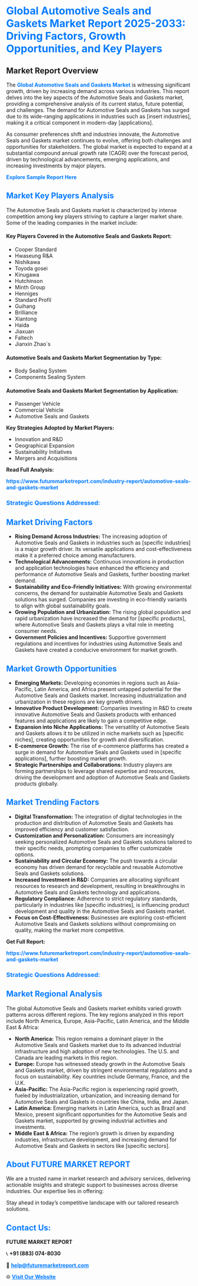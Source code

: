 <h1 style="color: #007BFF;">Global Automotive Seals and Gaskets Market Report 2025-2033: Driving Factors, Growth Opportunities, and Key Players</h1>

<section id="overview">
<h2>Market Report Overview</h2>
<p>The <a href="https://www.futuremarketreport.com/industry-report/automotive-seals-and-gaskets-market" style="color: #007BFF; text-decoration: none;"><strong>Global Automotive Seals and Gaskets Market</strong></a> is witnessing significant growth, driven by increasing demand across various industries. This report delves into the key aspects of the Automotive Seals and Gaskets market, providing a comprehensive analysis of its current status, future potential, and challenges. The demand for Automotive Seals and Gaskets has surged due to its wide-ranging applications in industries such as [insert industries], making it a critical component in modern-day [applications].</p>
<p>As consumer preferences shift and industries innovate, the Automotive Seals and Gaskets market continues to evolve, offering both challenges and opportunities for stakeholders. The global market is expected to expand at a substantial compound annual growth rate (CAGR) over the forecast period, driven by technological advancements, emerging applications, and increasing investments by major players.</p>
</section>

<section id="overview">
<p><a href="https://www.futuremarketreport.com/request-sample/reportId=119338" style="color: #007BFF; text-decoration: none;"><strong>Explore Sample Report Here</strong></a></p>
</section>

<section id="key-players">
<h2 style="color: #007BFF;">Market Key Players Analysis</h2>
<p>The Automotive Seals and Gaskets market is characterized by intense competition among key players striving to capture a larger market share. Some of the leading companies in the market include:</p>
<h4>Key Players Covered in the Automotive Seals and Gaskets Report:</h4>
<ul><li>Cooper Standard</li><li>Hwaseung R&amp;A</li><li>Nishikawa</li><li>Toyoda gosei</li><li>Kinugawa</li><li>Hutchinson</li><li>Minth Group</li><li>Henniges</li><li>Standard Profil</li><li>Guihang</li><li>Brilliance</li><li>Xiantong</li><li>Haida</li><li>Jiaxuan</li><li>Faltech</li><li>Jianxin Zhao`s</li></ul>
<h4>Automotive Seals and Gaskets Market Segmentation by Type:</h4>
<ul><li>Body Sealing System</li><li>Components Sealing System</li></ul>

<h4>Automotive Seals and Gaskets Market Segmentation by Application:</h4>
<ul><li>Passenger Vehicle</li><li>Commercial Vehicle</li><li>Automotive Seals and Gaskets</li></ul>
<p><strong>Key Strategies Adopted by Market Players:</strong></p>
<ul>
<li>Innovation and R&D</li>
<li>Geographical Expansion</li>
<li>Sustainability Initiatives</li>
<li>Mergers and Acquisitions</li>
</ul>
</section>

<section>
<p><strong>Read Full Analysis: </strong></p><a href="https://www.futuremarketreport.com/industry-report/automotive-seals-and-gaskets-market" style="color: #007BFF; text-decoration: none;"><strong>https://www.futuremarketreport.com/industry-report/automotive-seals-and-gaskets-market</strong></a>
<h3 style="color: #007BFF;">Strategic Questions Addressed:</h3>
</section>

<section id="driving-factors">
<h2 style="color: #007BFF;">Market Driving Factors</h2>
<ul>
<li><strong>Rising Demand Across Industries:</strong> The increasing adoption of Automotive Seals and Gaskets in industries such as [specific industries] is a major growth driver. Its versatile applications and cost-effectiveness make it a preferred choice among manufacturers.</li>
<li><strong>Technological Advancements:</strong> Continuous innovations in production and application technologies have enhanced the efficiency and performance of Automotive Seals and Gaskets, further boosting market demand.</li>
<li><strong>Sustainability and Eco-Friendly Initiatives:</strong> With growing environmental concerns, the demand for sustainable Automotive Seals and Gaskets solutions has surged. Companies are investing in eco-friendly variants to align with global sustainability goals.</li>
<li><strong>Growing Population and Urbanization:</strong> The rising global population and rapid urbanization have increased the demand for [specific products], where Automotive Seals and Gaskets plays a vital role in meeting consumer needs.</li>
<li><strong>Government Policies and Incentives:</strong> Supportive government regulations and incentives for industries using Automotive Seals and Gaskets have created a conducive environment for market growth.</li>
</ul>
</section>

<section id="growth-opportunities">
<h2 style="color: #007BFF;">Market Growth Opportunities</h2>
<ul>
<li><strong>Emerging Markets:</strong> Developing economies in regions such as Asia-Pacific, Latin America, and Africa present untapped potential for the Automotive Seals and Gaskets market. Increasing industrialization and urbanization in these regions are key growth drivers.</li>
<li><strong>Innovative Product Development:</strong> Companies investing in R&D to create innovative Automotive Seals and Gaskets products with enhanced features and applications are likely to gain a competitive edge.</li>
<li><strong>Expansion into Niche Applications:</strong> The versatility of Automotive Seals and Gaskets allows it to be utilized in niche markets such as [specific niches], creating opportunities for growth and diversification.</li>
<li><strong>E-commerce Growth:</strong> The rise of e-commerce platforms has created a surge in demand for Automotive Seals and Gaskets used in [specific applications], further boosting market growth.</li>
<li><strong>Strategic Partnerships and Collaborations:</strong> Industry players are forming partnerships to leverage shared expertise and resources, driving the development and adoption of Automotive Seals and Gaskets products globally.</li>
</ul>
</section>

<section id="trending-factors">
<h2 style="color: #007BFF;">Market Trending Factors</h2>
<ul>
<li><strong>Digital Transformation:</strong> The integration of digital technologies in the production and distribution of Automotive Seals and Gaskets has improved efficiency and customer satisfaction.</li>
<li><strong>Customization and Personalization:</strong> Consumers are increasingly seeking personalized Automotive Seals and Gaskets solutions tailored to their specific needs, prompting companies to offer customizable options.</li>
<li><strong>Sustainability and Circular Economy:</strong> The push towards a circular economy has driven demand for recyclable and reusable Automotive Seals and Gaskets solutions.</li>
<li><strong>Increased Investment in R&D:</strong> Companies are allocating significant resources to research and development, resulting in breakthroughs in Automotive Seals and Gaskets technology and applications.</li>
<li><strong>Regulatory Compliance:</strong> Adherence to strict regulatory standards, particularly in industries like [specific industries], is influencing product development and quality in the Automotive Seals and Gaskets market.</li>
<li><strong>Focus on Cost-Effectiveness:</strong> Businesses are exploring cost-efficient Automotive Seals and Gaskets solutions without compromising on quality, making the market more competitive.</li>
</ul>
</section>

<section>
<p><strong>Get Full Report: </strong></p><a href="https://www.futuremarketreport.com/industry-report/automotive-seals-and-gaskets-market" style="color: #007BFF; text-decoration: none;"><strong>https://www.futuremarketreport.com/industry-report/automotive-seals-and-gaskets-market</strong></a>
<h3 style="color: #007BFF;">Strategic Questions Addressed:</h3>
</section>


<section id="regional-analysis">
<h2 style="color: #007BFF;">Market Regional Analysis</h2>
<p>The global Automotive Seals and Gaskets market exhibits varied growth patterns across different regions. The key regions analyzed in this report include North America, Europe, Asia-Pacific, Latin America, and the Middle East & Africa:</p>
<ul>
<li><strong>North America:</strong> This region remains a dominant player in the Automotive Seals and Gaskets market due to its advanced industrial infrastructure and high adoption of new technologies. The U.S. and Canada are leading markets in this region.</li>
<li><strong>Europe:</strong> Europe has witnessed steady growth in the Automotive Seals and Gaskets market, driven by stringent environmental regulations and a focus on sustainability. Key countries include Germany, France, and the U.K.</li>
<li><strong>Asia-Pacific:</strong> The Asia-Pacific region is experiencing rapid growth, fueled by industrialization, urbanization, and increasing demand for Automotive Seals and Gaskets in countries like China, India, and Japan.</li>
<li><strong>Latin America:</strong> Emerging markets in Latin America, such as Brazil and Mexico, present significant opportunities for the Automotive Seals and Gaskets market, supported by growing industrial activities and investments.</li>
<li><strong>Middle East & Africa:</strong> The region’s growth is driven by expanding industries, infrastructure development, and increasing demand for Automotive Seals and Gaskets in sectors like [specific sectors].</li>
</ul>
</section>

<footer>
<h2 style="color: #007BFF;">About FUTURE MARKET REPORT</h2>
<p>We are a trusted name in market research and advisory services, delivering actionable insights and strategic support to businesses across diverse industries. Our expertise lies in offering:</p>

<p>Stay ahead in today’s competitive landscape with our tailored research solutions.</p>

<h2 style="color: #007BFF;">Contact Us:</h2>
<p><strong>FUTURE MARKET REPORT</strong></p>
<p>📞 <strong>+91 (883) 074-8030</strong></p>
<p>📧 <strong><a href="mailto:help@futuremarketreport.com" style="color: #007BFF;">help@futuremarketreport.com</a></strong></p>
<p>🌐 <strong><a href="https://www.futuremarketreport.com/" style="color: #007BFF;">Visit Our Website</a></strong></p>
</footer>